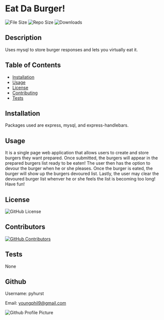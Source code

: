 # Eat Da Burger!

![File Size](https://img.shields.io/github/size/pyhurst/Eat-Da-Burger)
![Repo Size](https://img.shields.io/github/repo-size/pyhurst/Eat-Da-Burger)
![Downloads](https://img.shields.io/github/downloads/pyhurst/Eat-Da-Burger/total)

## Description

Uses mysql to store burger responses and lets you virtually eat it.

## Table of Contents

- [Installation](#installation)
- [Usage](#usage)
- [License](#license)
- [Contributing](#contributing)
- [Tests](#tests)

## Installation

Packages used are express, mysql, and express-handlebars.

## Usage

It is a single page web application that allows users to create and store burgers they want prepared. Once submitted, the burgers will appear in the prepared burgers list ready to be eaten! The user then has the option to devour the burger when he or she pleases. Once the burger is eated, the burger will show up the burgers devoured list. Lastly, the user may clear the devoured burger list whenver he or she feels the list is becoming too long! Have fun!

## License

![GitHub License](https://img.shields.io/github/license/pyhurst/Eat-Da-Burger)

## Contributors

[![GitHub Contributors](https://img.shields.io/github/contributors/pyhurst/Eat-Da-Burger)](https://GitHub.com/pyhurst/Eat-Da-Burger/graphs/contributors/)

## Tests

None

## Github

Username: pyhurst

Email: youngphil9@gmail.com

![Github Profile Picture](https://avatars2.githubusercontent.com/pyhurst)
